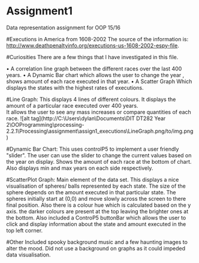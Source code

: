 # Assignment1
Data representation assignment for OOP 15/16

#Executions in America from 1608-2002
 The source of the information is: http://www.deathpenaltyinfo.org/executions-us-1608-2002-espy-file.

#Curiosities
There are a few things that I have investigated in this file.

•	A correlation line graph between the different races over the last 400 years.
•   A Dynamic Bar chart which allows the user to change the year , shows amount of each race executed in that year. 
•   A Scatter Graph Which displays the states with the highest rates of executions.

#Line Graph:
This displays 4 lines of different colours. It displays the amount of a particular race executed over 400 years.  
It allows the user to see any mass increases or compare quantities of each race.
![alt tag](http://C:\Users\dylan\Documents\DIT DT282 Year 2\OOProgramming\processing-2.2.1\Processing\assignment\assign1_executions\LineGraph.png/to/img.png)

#Dynamic Bar Chart:
This uses controlP5 to implement a user friendly "slider". The user can use the slider to change the current values based on the year on display.
Shows the amount of each race at the bottom of chart. Also displays min and max years on each side respectively.

#ScatterPlot Graph:
Main element of the data set. This displays a nice visualisation of spheres/ balls represented by each state. The size of the sphere depends on the amount
executed in that particular state. The spheres initially start at (0,0) and move slowly across the screen to there final position. Also there is a colour hue
which is calculated based on the y axis. the darker colours are present at the top leaving the brighter ones at the bottom.
Also included a ControP5 buttonBar which allows the user to click and display information about the state and amount executed in the top left corner.

#Other
Included spooky background music and a few haunting images to alter the mood. Did not use a background on graphs as it could impeded data visualisation.


    

